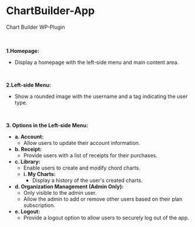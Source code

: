 # ChartBuilder-App
Chart Builder WP-Plugin
<br>
<br>
<br>


**1.Homepage:**
  - Display a homepage with the left-side menu and main content area.
<br>

**2.Left-side Menu:**
  - Show a rounded image with the username and a tag indicating the user type.

<br>

**3. Options in the Left-side Menu:**
<ul>
  <li>
    <strong>a. Account:</strong>
    <ul>
      <li>Allow users to update their account information.</li>
    </ul>
  </li>
  <li>
    <strong>b. Receipt:</strong>
    <ul>
      <li>Provide users with a list of receipts for their purchases.</li>
    </ul>
  </li>
  <li>
    <strong>c. Library:</strong>
    <ul>
      <li>Enable users to create and modify chord charts.</li>
      <li>
        <strong>i. My Charts:</strong>
        <ul>
          <li>Display a history of the user's created charts.</li>
        </ul>
      </li>
    </ul>
  </li>
  <li>
    <strong>d. Organization Management (Admin Only):</strong>
    <ul>
      <li>Only visible to the admin user.</li>
      <li>Allow the admin to add or remove other users based on their plan subscription.</li>
    </ul>
  </li>
  <li>
    <strong>e. Logout:</strong>
    <ul>
      <li>Provide a logout option to allow users to securely log out of the app.</li>
    </ul>
  </li>
</ul>


